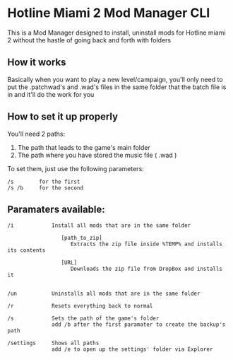 # Hotline Miami 2 Mod Manager CLI

This is a Mod Manager designed to install, uninstall mods for Hotline miami 2 without the hastle of going back and forth with folders

## How it works

Basically when you want to play a new level/campaign, you'll only need to put the .patchwad's and .wad's files in the same folder that the batch file is in and it'll do the work for you

## How to set it up properly

You'll need 2 paths:
1. The path that leads to the game's main folder
2. The path where you have stored the music file ( .wad )

To set them, just use the following parameters: 
```
/s        for the first
/s /b     for the second
```

## Paramaters available:
```
/i            Install all mods that are in the same folder

                 [path_to_zip] 
                    Extracts the zip file inside %TEMP% and installs its contents

                 [URL]
                    Downloads the zip file from DropBox and installs it
                    

/un           Uninstalls all mods that are in the same folder

/r            Resets everything back to normal

/s            Sets the path of the game's folder
              add /b after the first paramater to create the backup's path
     
/settings     Shows all paths
              add /e to open up the settings' folder via Explorer
```